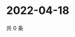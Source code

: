 # 2022-04-18

共 0 条

<!-- BEGIN WEIBO -->
<!-- 最后更新时间 Mon Apr 18 2022 20:23:07 GMT+0800 (China Standard Time) -->

<!-- END WEIBO -->

